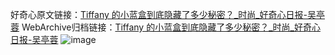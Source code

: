 好奇心原文链接：[Tiffany 的小蓝盒到底隐藏了多少秘密？_时尚_好奇心日报-吴亭蓉](https://www.qdaily.com/articles/2544.html)
WebArchive归档链接：[Tiffany 的小蓝盒到底隐藏了多少秘密？_时尚_好奇心日报-吴亭蓉](http://web.archive.org/web/20170327190431/http://www.qdaily.com:80/articles/2544.html?)
![image](http://ww3.sinaimg.cn/large/007d5XDply1g3v6bqxjl1j30u04lwb26)